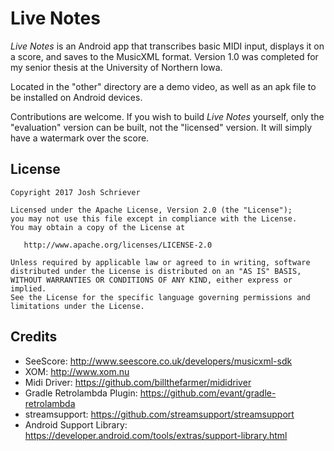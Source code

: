 Live Notes
==========

*Live Notes* is an Android app that transcribes basic MIDI input, displays it on a score, and saves to the MusicXML format. Version 1.0 was completed for my senior thesis at the University of Northern Iowa.

Located in the "other" directory are a demo video, as well as an apk file to be installed on Android devices.

Contributions are welcome. If you wish to build *Live Notes* yourself, only the "evaluation" version can be built, not the "licensed" version. It will simply have a watermark over the score.

License
-------

    Copyright 2017 Josh Schriever
    
    Licensed under the Apache License, Version 2.0 (the "License");
    you may not use this file except in compliance with the License.
    You may obtain a copy of the License at
    
       http://www.apache.org/licenses/LICENSE-2.0
    
    Unless required by applicable law or agreed to in writing, software
    distributed under the License is distributed on an "AS IS" BASIS,
    WITHOUT WARRANTIES OR CONDITIONS OF ANY KIND, either express or implied.
    See the License for the specific language governing permissions and
    limitations under the License.

Credits
-------
- SeeScore: http://www.seescore.co.uk/developers/musicxml-sdk
- XOM: http://www.xom.nu
- Midi Driver: https://github.com/billthefarmer/mididriver
- Gradle Retrolambda Plugin: https://github.com/evant/gradle-retrolambda
- streamsupport: https://github.com/streamsupport/streamsupport
- Android Support Library: https://developer.android.com/tools/extras/support-library.html

